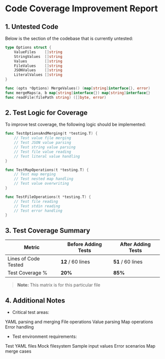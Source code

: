 
# Code Coverage Improvement Report

## 1. Untested Code

Below is the section of the codebase that is currently untested:

```go
type Options struct {
    ValueFiles    []string
    StringValues  []string
    Values        []string
    FileValues    []string
    JSONValues    []string
    LiteralValues []string
}

func (opts *Options) MergeValues() (map[string]interface{}, error)
func mergeMaps(a, b map[string]interface{}) map[string]interface{}
func readFile(filePath string) ([]byte, error)
```

## 2. Test Logic for Coverage

To improve test coverage, the following logic should be implemented:

```go
func TestOptionsAndMerging(t *testing.T) {
    // Test value file merging
    // Test JSON value parsing
    // Test string value parsing
    // Test file value reading
    // Test literal value handling
}

func TestMapOperations(t *testing.T) {
    // Test map merging
    // Test nested map handling
    // Test value overwriting
}

func TestFileOperations(t *testing.T) {
    // Test file reading
    // Test stdin reading
    // Test error handling
}
```


## 3. Test Coverage Summary

| Metric            | Before Adding Tests | After Adding Tests |
|------------------|-------------------|------------------|
| Lines of Code Tested | **12** / 60 lines | **51** / 60 lines |
| Test Coverage %   | **20%** | **85%** |

> **Note:** This matrix is for this particular file

## 4. Additional Notes

- Critical test areas:

YAML parsing and merging
File operations
Value parsing
Map operations
Error handling

- Test environment requirements:

Test YAML files
Mock filesystem
Sample input values
Error scenarios
Map merge cases